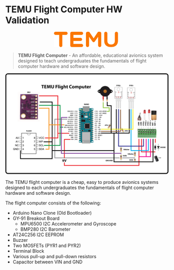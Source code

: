 # TEMU Flight Computer HW Validation

<div align="center">
  <img src="img/temu.png" alt="TEMU Logo" width="200" height="auto">
</div>

> **TEMU Flight Computer** - An affordable, educational avionics system designed to teach undergraduates the fundamentals of flight computer hardware and software design.

<div align="center">
  <img src="img/image.png" alt="TEMU Flight Computer Setup" style="border: 3px solid black; border-radius: 8px;">
</div>

The TEMU flight computer is a cheap, easy to produce avionics systems designed to each undergraduates the fundamentals of flight computer hardware and software design.

The flight computer consists of the following:
* Arduino Nano Clone (Old Bootloader)
* GY-91 Breakout Board
    * MPU6500 I2C Accelerometer and Gyroscope
    * BMP280 I2C Barometer
* AT24C256 I2C EEPROM
* Buzzer
* Two MOSFETs (PYR1 and PYR2)
* Terminal Block
* Various pull-up and pull-down resistors
* Capacitor between VIN and GND
